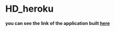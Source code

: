 # HD_heroku
#### you can see the link of the application built [here](https://heart-disease-prediction-sh.herokuapp.com/)

